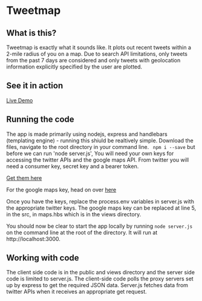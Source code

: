 # Tweetmap

## What is this?
Tweetmap is exactly what it sounds like. 
It plots out recent tweets within a 2-mile radius of you on a map. 
Due to search API limitations, only tweets from the past 7 days are considered and only tweets with geolocation information explicitly specified by the user are plotted.

## See it in action
[Live Demo](https://lit-gorge-44309.herokuapp.com)

## Running the code

The app is made primarily using nodejs, express and handlebars (templating engine) - running this shiuld be realtively simple.
Download the files, navigate to the root directory in your command line.
``` npm i --save```
but before we can run 'node server.js',
You will need your own keys for accessing the twitter APIs and the google maps API.
From twitter you will need a consumer key, secret key and a bearer token.

[Get them here](https://developer.twitter.com/en/docs/basics/authentication/overview)

For the google maps key, head on over [here](https://developers.google.com/maps/documentation/javascript/get-api-key)

Once you have the keys, replace the process.env variables in server.js with the appropriate twitter keys. The google maps key can be replaced at line 5, in the src, in maps.hbs which is in the views directory.

You should now be clear to start the app locally by running ```node server.js``` on the command line at the root of the directory.
It will run at http://localhost:3000.

## Working with code
The client side code is in the public and views directory and the server side code is limited to server.js. The client-side code polls the proxy servers set up by express to get the required JSON data. Server.js fetches data from twitter APIs when it receives an appropriate get request.
